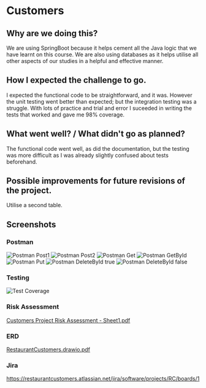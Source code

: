 # Customers

## Why are we doing this? 
  We are using SpringBoot because it helps cement all the Java logic that we have learnt on this course. We are also using databases as it helps utilise all other aspects of our studies in a helpful and effective manner.

## How I expected the challenge to go. 
  I expected the functional code to be straightforward, and it was. However the unit testing went better than expected; but the integration testing was a struggle. With lots of practice and trial and error I suceeded in writing the tests that worked and gave me 98% coverage.
## What went well? / What didn't go as planned? 
  The functional code went well, as did the documentation, but the testing was more difficult as I was already slightly confused about tests beforehand.
## Possible improvements for future revisions of the project. 
  Utilise a second table.

## Screenshots

### Postman
![Postman Post1](https://user-images.githubusercontent.com/95347364/153411307-f4c73883-cdb2-44ef-a9e5-cb4ba1ad6f45.png)
![Postman Post2](https://user-images.githubusercontent.com/95347364/153411342-90641c48-0cf3-4e23-9510-ac405be44e75.png)
![Postman Get](https://user-images.githubusercontent.com/95347364/153411366-5c19d2f2-6a4e-4cf5-8231-ed3ce0733cd9.png)
![Postman GetById](https://user-images.githubusercontent.com/95347364/153411374-e1ba586a-1868-4e93-a1c1-e5e07b34f02e.png)
![Postman Put](https://user-images.githubusercontent.com/95347364/153411391-6f3f55d0-54e2-4b6e-b17e-2c04618dfbc5.png)
![Postman DeleteById true](https://user-images.githubusercontent.com/95347364/153411404-f19195e0-a897-4436-86a9-3d5a39655860.png)
![Postman DeleteById false](https://user-images.githubusercontent.com/95347364/153411412-d46d50ea-f7ae-4eb6-af19-d5b72e079c41.png)

### Testing
![Test Coverage](https://user-images.githubusercontent.com/95347364/153411438-40a3e315-43cb-405d-8a0b-b40e0b389ae4.png)

### Risk Assessment
[Customers Project Risk Assessment - Sheet1.pdf](https://github.com/jjking7/Customers/files/8041031/Customers.Project.Risk.Assessment.-.Sheet1.pdf)

### ERD
[RestaurantCustomers.drawio.pdf](https://github.com/jjking7/Customers/files/8041033/RestaurantCustomers.drawio.pdf)

### Jira
https://restaurantcustomers.atlassian.net/jira/software/projects/RC/boards/1

